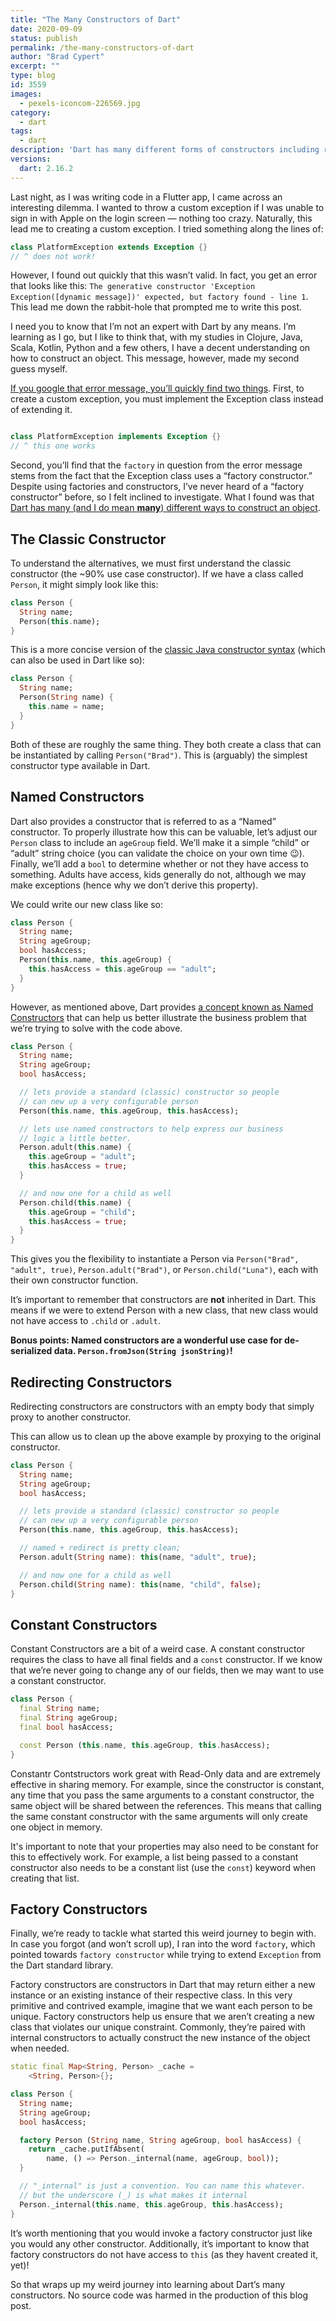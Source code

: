 ```yaml
---
title: "The Many Constructors of Dart"
date: 2020-09-09
status: publish
permalink: /the-many-constructors-of-dart
author: "Brad Cypert"
excerpt: ""
type: blog
id: 3559
images:
  - pexels-iconcom-226569.jpg
category:
  - dart
tags:
  - dart
description: 'Dart has many different forms of constructors including redirecting constructors, factory constructors, constant constructors and more!'
versions:
  dart: 2.16.2
---
```


Last night, as I was writing code in a Flutter app, I came across an interesting dilemma. I wanted to throw a custom exception if I was unable to sign in with Apple on the login screen — nothing too crazy. Naturally, this lead me to creating a custom exception. I tried something along the lines of:

```dart
class PlatformException extends Exception {}
// ^ does not work!
```

However, I found out quickly that this wasn’t valid. In fact, you get an error that looks like this: `The generative constructor 'Exception Exception([dynamic message])' expected, but factory found - line 1`. This lead me down the rabbit-hole that prompted me to write this post.

I need you to know that I’m not an expert with Dart by any means. I’m learning as I go, but I like to think that, with my studies in Clojure, Java, Scala, Kotlin, Python and a few others, I have a decent understanding on how to construct an object. This message, however, made my second guess myself.

[If you google that error message, you’ll quickly find two things](https://github.com/dart-lang/sdk/issues/25874). First, to create a custom exception, you must implement the Exception class instead of extending it.

```dart

class PlatformException implements Exception {}
// ^ this one works

```

Second, you’ll find that the `factory` in question from the error message stems from the fact that the Exception class uses a “factory constructor.” Despite using factories and constructors, I’ve never heard of a “factory constructor” before, so I felt inclined to investigate. What I found was that [Dart has many (and I do mean **many**) different ways to construct an object](https://dart.dev/guides/language/language-tour#constructors).

## The Classic Constructor

To understand the alternatives, we must first understand the classic constructor (the ~90% use case constructor). If we have a class called `Person`, it might simply look like this:

```dart
class Person {
  String name;
  Person(this.name);
}
```

This is a more concise version of the [classic Java constructor syntax](https://docs.oracle.com/javase/tutorial/java/javaOO/constructors.html) (which can also be used in Dart like so):

```dart
class Person {
  String name;
  Person(String name) {
    this.name = name;
  }
}
```

Both of these are roughly the same thing. They both create a class that can be instantiated by calling `Person("Brad")`. This is (arguably) the simplest constructor type available in Dart.

## Named Constructors

Dart also provides a constructor that is referred to as a “Named” constructor. To properly illustrate how this can be valuable, let’s adjust our `Person` class to include an `ageGroup` field. We’ll make it a simple “child” or “adult” string choice (you can validate the choice on your own time 😉). Finally, we’ll add a `bool` to determine whether or not they have access to something. Adults have access, kids generally do not, although we may make exceptions (hence why we don’t derive this property).

We could write our new class like so:

```dart
class Person {
  String name;
  String ageGroup;
  bool hasAccess;
  Person(this.name, this.ageGroup) {
    this.hasAccess = this.ageGroup == "adult";
  }
}
```

However, as mentioned above, Dart provides [a concept known as Named Constructors](https://sites.google.com/site/dartlangexamples/learn/class/constructors/named-constructor) that can help us better illustrate the business problem that we’re trying to solve with the code above.

```dart
class Person {
  String name;
  String ageGroup;
  bool hasAccess;

  // lets provide a standard (classic) constructor so people
  // can new up a very configurable person
  Person(this.name, this.ageGroup, this.hasAccess);

  // lets use named constructors to help express our business
  // logic a little better.
  Person.adult(this.name) {
    this.ageGroup = "adult";
    this.hasAccess = true;
  }

  // and now one for a child as well
  Person.child(this.name) {
    this.ageGroup = "child";
    this.hasAccess = true;
  }
}

```

This gives you the flexibility to instantiate a Person via `Person("Brad", "adult", true)`, `Person.adult("Brad")`, or `Person.child("Luna")`, each with their own constructor function.

It’s important to remember that constructors are **not** inherited in Dart. This means if we were to extend Person with a new class, that new class would not have access to `.child` or `.adult`.

**Bonus points: Named constructors are a wonderful use case for de-serialized data. `Person.fromJson(String jsonString)`!**

## Redirecting Constructors

Redirecting constructors are constructors with an empty body that simply proxy to another constructor.

This can allow us to clean up the above example by proxying to the original constructor.

```dart
class Person {
  String name;
  String ageGroup;
  bool hasAccess;

  // lets provide a standard (classic) constructor so people
  // can new up a very configurable person
  Person(this.name, this.ageGroup, this.hasAccess);

  // named + redirect is pretty clean;
  Person.adult(String name): this(name, "adult", true);

  // and now one for a child as well
  Person.child(String name): this(name, "child", false);
}
```

## Constant Constructors

Constant Constructors are a bit of a weird case. A constant constructor requires the class to have all final fields and a `const` constructor. If we know that we’re never going to change any of our fields, then we may want to use a constant constructor.

```dart
class Person {
  final String name;
  final String ageGroup;
  final bool hasAccess;

  const Person (this.name, this.ageGroup, this.hasAccess);
}
```

Constantr Contstructors work great with Read-Only data and are extremely effective in sharing memory. For example, since the constructor is constant, any time that you pass the same arguments to a constant constructor, the same object will be shared between the references. This means that calling the same constant constructor with the same arguments will only create one object in memory.

It's important to note that your properties may also need to be constant for this to effectively work. For example, a list being passed to a constant constructor also needs to be a constant list (use the `const`) keyword when creating that list.

## Factory Constructors

Finally, we’re ready to tackle what started this weird journey to begin with. In case you forgot (and won’t scroll up), I ran into the word `factory`, which pointed towards `factory constructor` while trying to extend `Exception` from the Dart standard library.

Factory constructors are constructors in Dart that may return either a new instance or an existing instance of their respective class. In this very primitive and contrived example, imagine that we want each person to be unique. Factory constructors help us ensure that we aren’t creating a new class that violates our unique constraint. Commonly, they’re paired with internal constructors to actually construct the new instance of the object when needed.

```dart
static final Map<String, Person> _cache =
    <String, Person>{};

class Person {
  String name;
  String ageGroup;
  bool hasAccess;

  factory Person (String name, String ageGroup, bool hasAccess) {
    return _cache.putIfAbsent(
        name, () => Person._internal(name, ageGroup, bool));
  }

  // "_internal" is just a convention. You can name this whatever.
  // but the underscore (_) is what makes it internal
  Person._internal(this.name, this.ageGroup, this.hasAccess);
}
```

It’s worth mentioning that you would invoke a factory constructor just like you would any other constructor. Additionally, it’s important to know that factory constructors do not have access to `this` (as they havent created it, yet)!

So that wraps up my weird journey into learning about Dart’s many constructors. No source code was harmed in the production of this blog post.
